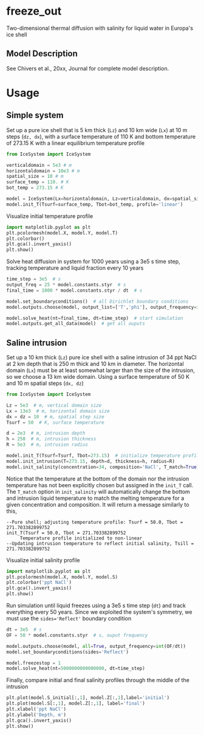 # freeze_out
Two-dimensional thermal diffusion with salinity for liquid water in Europa's ice shell

## Model Description
See Chivers et al., 20xx, Journal for complete model description.

# Usage
## Simple system
Set up a pure ice shell that is 5 km thick (`Lz`) and 10 km wide (`Lx`) at 10 m steps (`dz, dx`), with a surface 
temperature of 110 K and bottom temperature of 273.15 K with a linear equilibrium temperature profile
```python
from IceSystem import IceSystem

verticaldomain = 5e3 # m
horizontaldomain = 10e3 # m
spatial_size = 10 # m
surface_temp = 110. # K
bot_temp = 273.15 # K

model = IceSystem(Lx=horizontaldomain, Lz=verticaldomain, dx=spatial_size, dz=spatial_size)
model.init_T(Tsurf=surface_temp, Tbot=bot_temp, profile='linear')
```

Visualize initial temperature profile
```python
import matplotlib.pyplot as plt
plt.pcolormesh(model.X, model.Y, model.T)
plt.colorbar()
plt.gca().invert_yaxis()
plt.show()
```

Solve heat diffusion in system for 1000 years using a 3e5 s time step, tracking temperature and liquid fraction every
 10 years
```python
time_step = 3e5  # s
output_freq = 25 * model.constants.styr  # s
final_time = 1000 * model.constants.styr / dt  # s

model.set_boundaryconditions()  # all Dirichlet boundary conditions
model.outputs.choose(model, output_list=['T','phi'], output_frequency=int(output_freq/dt))

model.solve_heat(nt=final_time, dt=time_step)  # start simulation
model.outputs.get_all_data(model)  # get all ouputs
```

## Saline intrusion
Set up a 10 km thick (`Lz`) pure ice shell with a saline intrusion of 34 ppt NaCl at 2 km depth that is 250 m thick and 
10 km in diameter. 
The horizontal domain (`Lx`) must be at least somewhat larger than the size of the intrusion, so we choose a 13 km wide 
domain. Using a surface temperature of 50 K and 10 m spatial steps (`dx, dz`)
```python
from IceSystem import IceSystem

Lz = 5e3  # m, vertical domain size
Lx = 13e3  # m, horizontal domain size
dx = dz = 10  # m, spatial step size
Tsurf = 50  # K, surface temperature

d = 2e3  # m, intrusion depth
h = 250  # m, intrusion thickness
R = 5e3  # m, intrusion radius

model.init_T(Tsurf=Tsurf, Tbot=273.15)  # initialize temperature profile
model.init_intrusion(T=273.15, depth=d, thickness=h, radius=R)
model.init_salinity(concentration=34, composition='NaCl', T_match=True)
```
Notice that the temperature at the bottom of the domain nor the intrusion temperature has not been explicitly chosen 
but assigned
 in the `init_T` 
call. The `T_match` option in `init_salinity` will automatically change the bottom and intrusion liquid temperature to 
match the melting temperature for a given concentration and composition. It will return a message similarly to this,
```
--Pure shell; adjusting temperature profile: Tsurf = 50.0, Tbot = 271.703382899752
init_T(Tsurf = 50.0, Tbot = 271.703382899752
	 Temperature profile initialized to non-linear
--Updating intrusion temperature to reflect initial salinity, Tsill = 271.703382899752
```

Visualize initial salinity profile
```python
import matplotlib.pyplot as plt
plt.pcolormesh(model.X, model.Y, model.S)
plt.colorbar('ppt NaCl')
plt.gca().invert_yaxis()
plt.show()
```

Run simulation until liquid freezes using a 3e5 s time step (`dt`) and track everything every 50 years. Since we 
exploited the system's symmetry, we must use the `sides='Reflect'` boundary condition

```python
dt = 3e5  # s
OF = 50 * model.constants.styr  # s, ouput frequency

model.outputs.choose(model, all=True, output_frequency=int(OF/dt))
model.set_boundaryconditions(sides='Reflect')

model.freezestop = 1
model.solve_heat(nt=5000000000000000, dt=time_step)
```

Finally, compare initial and final salinity profiles through the middle of the intrusion

```python
plt.plot(model.S_initial[:,1], model.Z[:,1],label='initial')
plt.plot(model.S[:,1], model.Z[:,1], label='final')
plt.xlabel('ppt NaCl')
plt.ylabel('Depth, m')
plt.gca().invert_yaxis()
plt.show()
```